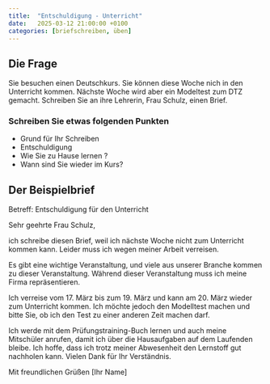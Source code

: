 ```yaml
---
title:  "Entschuldigung - Unterricht"
date:   2025-03-12 21:00:00 +0100
categories: [briefschreiben, üben]
---
```

## Die Frage
Sie besuchen einen Deutschkurs. Sie können diese Woche nich in den Unterricht kommen. Nächste Woche wird aber ein Modeltest zum DTZ gemacht. Schreiben Sie an ihre Lehrerin, Frau Schulz, einen Brief.

### Schreiben Sie etwas folgenden Punkten

- Grund für Ihr Schreiben
- Entschuldigung
- Wie Sie zu Hause lernen ?
- Wann sind Sie wieder im Kurs?

## Der Beispielbrief

Betreff: Entschuldigung für den Unterricht

Sehr geehrte Frau Schulz,

ich schreibe diesen Brief, weil ich nächste Woche nicht zum Unterricht kommen kann. Leider muss ich wegen meiner Arbeit verreisen.

Es gibt eine wichtige Veranstaltung, und viele aus unserer Branche kommen zu dieser Veranstaltung. Während dieser Veranstaltung muss ich meine Firma repräsentieren.

Ich verreise vom 17. März bis zum 19. März und kann am 20. März wieder zum Unterricht kommen. Ich möchte jedoch den Modelltest machen und bitte Sie, ob ich den Test zu einer anderen Zeit machen darf. 

Ich werde mit dem Prüfungstraining-Buch lernen und auch meine Mitschüler anrufen, damit ich über die Hausaufgaben auf dem Laufenden bleibe. Ich hoffe, dass ich trotz meiner Abwesenheit den Lernstoff gut nachholen kann.
Vielen Dank für Ihr Verständnis.

Mit freundlichen Grüßen
[Ihr Name]